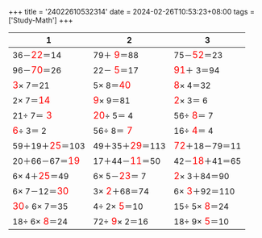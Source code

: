 +++ 
title = '24022610532314' 
date = 2024-02-26T10:53:23+08:00 
tags = ['Study-Math'] 
+++ 

1 | 2 | 3 
-- | -- | -- 
36－<font color=red size=4>22</font>＝14 | 79＋<font color=red size=4> 9</font>＝88 | 75－<font color=red size=4>52</font>＝23 
96－<font color=red size=4>70</font>＝26 | 22－<font color=red size=4> 5</font>＝17 | <font color=red size=4>91</font>＋ 3＝94 
<font color=red size=4> 3</font>× 7＝21 |  5× 8＝<font color=red size=4>40</font> | <font color=red size=4> 8</font>× 4＝32 
 2× 7＝<font color=red size=4>14</font> | <font color=red size=4> 9</font>× 9＝81 | <font color=red size=4> 2</font>× 3＝ 6 
21÷ 7＝<font color=red size=4> 3</font> | <font color=red size=4>20</font>÷ 5＝ 4 | 56÷<font color=red size=4> 8</font>＝ 7 
<font color=red size=4> 6</font>÷ 3＝ 2 | 56÷ 8＝<font color=red size=4> 7</font> | 16÷<font color=red size=4> 4</font>＝ 4 
59＋19＋<font color=red size=4>25</font>＝103 | 49＋35＋<font color=red size=4>29</font>＝113 | <font color=red size=4>72</font>＋18－79＝11 
20＋66－67＝<font color=red size=4>19</font> | 17＋44－<font color=red size=4>11</font>＝50 | 42－<font color=red size=4>18</font>＋41＝65 
 6× 4＋<font color=red size=4>25</font>＝49 |  6× 5－<font color=red size=4>23</font>＝ 7 | <font color=red size=4> 2</font>× 3＋84＝90 
 6× 7－12＝<font color=red size=4>30</font> |  3×<font color=red size=4> 2</font>＋68＝74 |  6×<font color=red size=4> 3</font>＋92＝110 
<font color=red size=4>30</font>÷ 6× 7＝35 |  4÷ 2×<font color=red size=4> 5</font>＝10 | 15÷ 5×<font color=red size=4> 8</font>＝24 
18÷ 6×<font color=red size=4> 8</font>＝24 | 72÷<font color=red size=4> 9</font>× 2＝16 | 18÷ 9×<font color=red size=4> 5</font>＝10 

